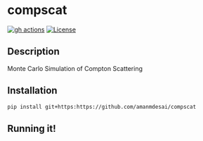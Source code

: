 # compscat

[![gh actions](https://github.com/amanmdesai/compscat/actions/workflows/test.yaml/badge.svg)](https://github.com/amanmdesai/compscat/actions)
[![License](https://img.shields.io/github/license/amanmdesai/compscat)](https://github.com/amanmdesai/compscat/blob/master/LICENSE.txt)


##  Description

Monte Carlo Simulation of Compton Scattering

## Installation
```bash
pip install git+https:https://github.com/amanmdesai/compscat
```
## Running it!




